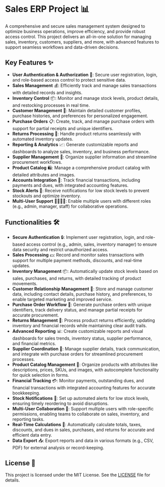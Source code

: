 <xaiArtifact artifact_id="644bf283-a513-462a-8a14-0d1754e88410" artifact_version_id="f6d73f93-abbc-4eca-b6b3-08cc7d42484c" title="README.md" contentType="text/markdown">

# Sales ERP Project 📊

A comprehensive and secure sales management system designed to optimize business operations, improve efficiency, and provide robust access control. This project delivers an all-in-one solution for managing sales, inventory, customers, suppliers, and more, with advanced features to support seamless workflows and data-driven decisions.

## Key Features ✨
- **User Authentication & Authorization** 🔐: Secure user registration, login, and role-based access control to protect sensitive data.
- **Sales Management** 💰: Efficiently track and manage sales transactions with detailed records and insights.
- **Inventory Control** 📦: Monitor and manage stock levels, product details, and restocking processes in real time.
- **Customer Management** 👥: Maintain detailed customer profiles, purchase histories, and preferences for personalized engagement.
- **Purchase Orders** 📋: Create, track, and manage purchase orders with support for partial receipts and unique identifiers.
- **Returns Processing** 🔄: Handle product returns seamlessly with automated inventory updates.
- **Reporting & Analytics** 📈: Generate customizable reports and dashboards to analyze sales, inventory, and business performance.
- **Supplier Management** 🤝: Organize supplier information and streamline procurement workflows.
- **Product Catalog** 🛍️: Manage a comprehensive product catalog with detailed attributes and images.
- **Accounts Integration** 💸: Track financial transactions, including payments and dues, with integrated accounting features.
- **Stock Alerts** 🚨: Receive notifications for low stock levels to prevent stockouts and optimize inventory.
- **Multi-User Support** 👩‍💼👨‍💼: Enable multiple users with different roles (e.g., admin, manager, staff) for collaborative operations.

## Functionalities 🛠️
- **Secure Authentication** 🔒: Implement user registration, login, and role-based access control (e.g., admin, sales, inventory manager) to ensure data security and restrict unauthorized access.
- **Sales Processing** 💵: Record and monitor sales transactions with support for multiple payment methods, discounts, and real-time updates.
- **Inventory Management** 📦: Automatically update stock levels based on sales, purchases, and returns, with detailed tracking of product movements.
- **Customer Relationship Management** 👤: Store and manage customer data, including contact details, purchase history, and preferences, to enable targeted marketing and improved service.
- **Purchase Order Workflow** 📄: Generate purchase orders with unique identifiers, track delivery status, and manage partial receipts for accurate procurement.
- **Returns Management** 🔄: Process product returns efficiently, updating inventory and financial records while maintaining clear audit trails.
- **Advanced Reporting** 📊: Create customizable reports and visual dashboards for sales trends, inventory status, supplier performance, and financial metrics.
- **Supplier Coordination** 🤝: Manage supplier details, track communication, and integrate with purchase orders for streamlined procurement processes.
- **Product Catalog Management** 🛒: Organize products with attributes like descriptions, prices, SKUs, and images, with autocomplete functionality for quick selection in forms.
- **Financial Tracking** 💳: Monitor payments, outstanding dues, and financial transactions with integrated accounting features for accurate bookkeeping.
- **Stock Notifications** 🔔: Set up automated alerts for low stock levels, ensuring timely reordering to avoid disruptions.
- **Multi-User Collaboration** 👥: Support multiple users with role-specific permissions, enabling teams to collaborate on sales, inventory, and reporting tasks.
- **Real-Time Calculations** 🧮: Automatically calculate totals, taxes, discounts, and dues in sales, purchases, and returns for accurate and efficient data entry.
- **Data Export** 📤: Export reports and data in various formats (e.g., CSV, PDF) for external analysis or record-keeping.

## License 📜
This project is licensed under the MIT License. See the [LICENSE](LICENSE) file for details.

</xaiArtifact>

